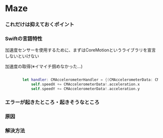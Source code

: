 # Maze
### これだけは抑えておくポイント  <br>

### Swiftの⾔語特性  <br>
加速度センサーを使用するために、まずはCoreMotionというライブラリを宣言しないといけない  <br>

加速度の取得(※イマイチ掴めなかった...)
```swift

        let handler: CMAccelerometerHandler = {(CMAccelerometerData: CMAccelerometerData?, error: Error?) -> Void in
            self.speedX += CMAccelerometerData!.acceleration.x
            self.speedY += CMAccelerometerData!.acceleration.y
```
### エラーが起きたところ・起きそうなところ <br>

### 原因  <br>


### 解決⽅法
